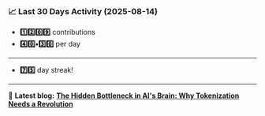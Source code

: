 <!--START_STATS-->
### 📈 Last 30 Days Activity (2025-08-14)  
- **1️⃣2️⃣0️⃣9️⃣** contributions  
- **4️⃣0️⃣•3️⃣0️⃣** per day
---
- **7️⃣5️⃣** day streak!
---
📝 **Latest blog:** [**The Hidden Bottleneck in AI's Brain: Why Tokenization Needs a Revolution**](https://andriak.com/blog/tokenization-revolution)
<!--END_STATS-->
